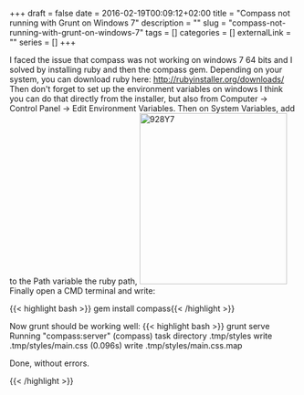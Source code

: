 +++ 
draft = false
date = 2016-02-19T00:09:12+02:00
title = "Compass not running with Grunt on Windows 7"
description = ""
slug = "compass-not-running-with-grunt-on-windows-7" 
tags = []
categories = []
externalLink = ""
series = []
+++







I faced the issue that compass was not working on windows 7 64 bits and I solved by installing ruby and then the compass gem. Depending on your system, you can download ruby here: http://rubyinstaller.org/downloads/ Then don't forget to set up the environment variables on windows I think you can do that directly from the installer, but also from Computer -> Control Panel -> Edit Environment Variables. Then on System Variables, add to the Path variable the ruby path,
<a href="http://jpons.es/wp-content/uploads/2016/02/928Y7.png" rel="attachment wp-att-2322"><img src="http://jpons.es/wp-content/uploads/2016/02/928Y7-258x300.png" alt="928Y7" width="258" height="300" class="alignnone size-medium wp-image-2322" /></a>
Finally open a CMD terminal and write:

 
{{< highlight bash >}} gem install compass{{< /highlight >}}


Now grunt should be working well:
{{< highlight bash >}}
grunt serve
Running "compass:server" (compass) task
directory .tmp/styles 
write .tmp/styles/main.css (0.096s)
write .tmp/styles/main.css.map

Done, without errors.

{{< /highlight >}}